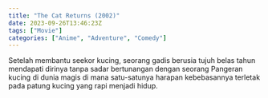 ```yaml
---
title: "The Cat Returns (2002)"
date: 2023-09-26T13:46:23Z
tags: ["Movie"]
categories: ["Anime", "Adventure", "Comedy"]
---
```


Setelah membantu seekor kucing, seorang gadis berusia tujuh belas tahun mendapati dirinya tanpa sadar bertunangan dengan seorang Pangeran kucing di dunia magis di mana satu-satunya harapan kebebasannya terletak pada patung kucing yang rapi menjadi hidup.

  <mux-player stream-type="on-demand"
  src="https://kp3d-my.sharepoint.com/personal/ryoo_kp3d_onmicrosoft_com/_layouts/15/download.aspx?share=EWLAEYZRgmNOvmUP0hbo4bYBk_qdxgtqbkRI4nbBsaPYRw" metadata-video-title="The Cat Returns (2002)" prefer-playback="mse" controls>
  </mux-player>
  
  
  <script src="https://cdn.jsdelivr.net/npm/@mux/mux-player"></script>
  
   <script id="PaDwmMjhkEOSnTtXwrOyTn7FJP1rTCRSt2vjACoFfHo" type="application/ld+json">
 {
  "@context": "https://schema.org/",
  "@type": "VideoObject",
  "name": "The Cat Returns (2002)",
  "contentUrl": "https://stream.mux.com/PaDwmMjhkEOSnTtXwrOyTn7FJP1rTCRSt2vjACoFfHo.m3u8",
  "thumbnailUrl": "https://www.themoviedb.org/t/p/original/sIRutO4Zbr1a0JKZunJKSytYQ69.jpg?width=314&fit_mode=preserve&time=25",
  "uploadDate": "2023-09-26T13:46:23Z",
}

</script>

